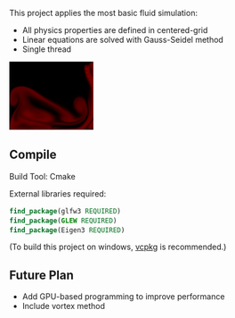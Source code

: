 This project applies the most basic fluid simulation:

- All physics properties are defined in centered-grid
- Linear equations are solved with Gauss-Seidel method
- Single thread

![thumbnail](thumbnail.png)

## Compile

Build Tool: Cmake

External libraries required:

```cmake
find_package(glfw3 REQUIRED)
find_package(GLEW REQUIRED)
find_package(Eigen3 REQUIRED)
```

(To build this project on windows, [vcpkg](https://github.com/Microsoft/vcpkg) is recommended.)

## Future Plan

- Add GPU-based programming to improve performance
- Include vortex method

